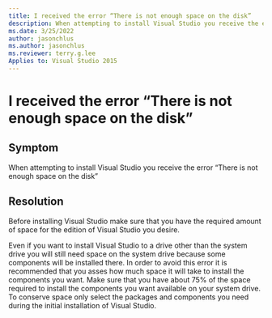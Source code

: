 ```yaml
---
title: I received the error “There is not enough space on the disk”
description: When attempting to install Visual Studio you receive the error “There is not enough space on the disk”
ms.date: 3/25/2022
author: jasonchlus
ms.author: jasonchlus
ms.reviewer: terry.g.lee
Applies to: Visual Studio 2015
---
```


# I received the error “There is not enough space on the disk”

## Symptom
When attempting to install Visual Studio you receive the error “There is not enough space on the disk”

## Resolution
Before installing Visual Studio make sure that you have the required amount of space for the edition of Visual Studio you desire.

Even if you want to install Visual Studio to a drive other than the system drive you will still need space on the system drive because some components will be installed there. In order to avoid this error it is recommended that you asses how much space it will take to install the components you want. Make sure that you have about 75% of the space required to install the components you want available on your system drive. To conserve space only select the packages and components you need during the initial installation of Visual Studio.
